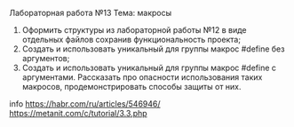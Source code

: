 Лабораторная работа №13
Тема: макросы
1. Оформить структуры из лабораторной работы №12 в виде отдельных файлов сохранив функциональность проекта;
2. Создать и использовать уникальный для группы макрос #define без аргументов;
3. Создать и использовать уникальный для группы макрос #define с аргументами. Рассказать про опасности использования таких макросов, продемонстрировать способы защиты от них.

info https://habr.com/ru/articles/546946/
https://metanit.com/c/tutorial/3.3.php
